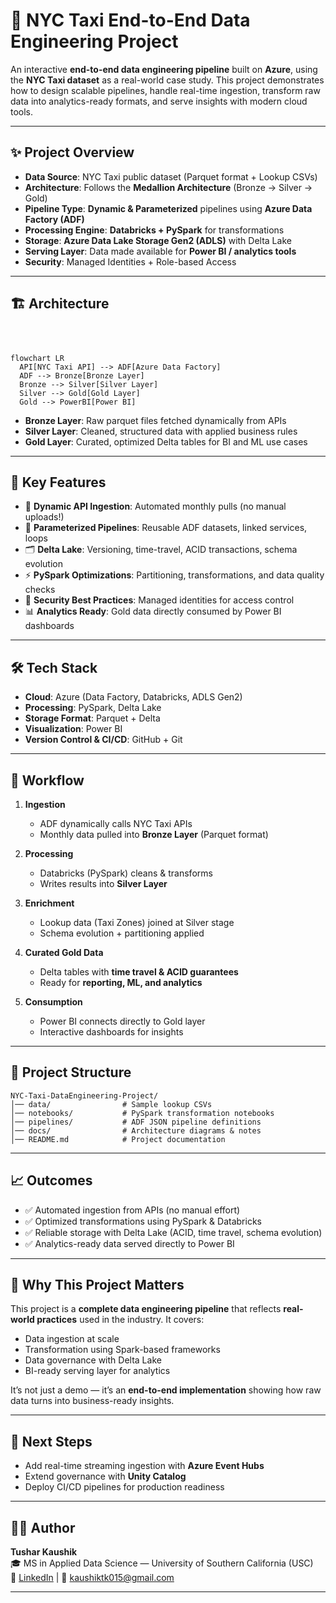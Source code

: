 # 🚖 NYC Taxi End-to-End Data Engineering Project  

An interactive **end-to-end data engineering pipeline** built on **Azure**, using the **NYC Taxi dataset** as a real-world case study. This project demonstrates how to design scalable pipelines, handle real-time ingestion, transform raw data into analytics-ready formats, and serve insights with modern cloud tools.  

---  

## ✨ Project Overview  

- **Data Source**: NYC Taxi public dataset (Parquet format + Lookup CSVs)  
- **Architecture**: Follows the **Medallion Architecture** (Bronze → Silver → Gold)  
- **Pipeline Type**: **Dynamic & Parameterized** pipelines using **Azure Data Factory (ADF)**  
- **Processing Engine**: **Databricks + PySpark** for transformations  
- **Storage**: **Azure Data Lake Storage Gen2 (ADLS)** with Delta Lake  
- **Serving Layer**: Data made available for **Power BI / analytics tools**  
- **Security**: Managed Identities + Role-based Access  

---  

## 🏗️ Architecture  

```mermaid



flowchart LR
  API[NYC Taxi API] --> ADF[Azure Data Factory]
  ADF --> Bronze[Bronze Layer]
  Bronze --> Silver[Silver Layer]
  Silver --> Gold[Gold Layer]
  Gold --> PowerBI[Power BI]

```
- **Bronze Layer**: Raw parquet files fetched dynamically from APIs  
- **Silver Layer**: Cleaned, structured data with applied business rules  
- **Gold Layer**: Curated, optimized Delta tables for BI and ML use cases  

---  

## 🔑 Key Features  

- 📡 **Dynamic API Ingestion**: Automated monthly pulls (no manual uploads!)  
- 🔄 **Parameterized Pipelines**: Reusable ADF datasets, linked services, loops  
- 🗂️ **Delta Lake**: Versioning, time-travel, ACID transactions, schema evolution  
- ⚡ **PySpark Optimizations**: Partitioning, transformations, and data quality checks  
- 🔐 **Security Best Practices**: Managed identities for access control  
- 📊 **Analytics Ready**: Gold data directly consumed by Power BI dashboards  

---  

## 🛠️ Tech Stack  

- **Cloud**: Azure (Data Factory, Databricks, ADLS Gen2)  
- **Processing**: PySpark, Delta Lake  
- **Storage Format**: Parquet + Delta  
- **Visualization**: Power BI  
- **Version Control & CI/CD**: GitHub + Git  

---  

## 🚀 Workflow  

1. **Ingestion**  
   - ADF dynamically calls NYC Taxi APIs  
   - Monthly data pulled into **Bronze Layer** (Parquet format)  

2. **Processing**  
   - Databricks (PySpark) cleans & transforms  
   - Writes results into **Silver Layer**  

3. **Enrichment**  
   - Lookup data (Taxi Zones) joined at Silver stage  
   - Schema evolution + partitioning applied  

4. **Curated Gold Data**  
   - Delta tables with **time travel & ACID guarantees**  
   - Ready for **reporting, ML, and analytics**  

5. **Consumption**  
   - Power BI connects directly to Gold layer  
   - Interactive dashboards for insights  

---  

## 📂 Project Structure  

```
NYC-Taxi-DataEngineering-Project/
│── data/                # Sample lookup CSVs  
│── notebooks/           # PySpark transformation notebooks  
│── pipelines/           # ADF JSON pipeline definitions  
│── docs/                # Architecture diagrams & notes  
│── README.md            # Project documentation  
```  

---  

## 📈 Outcomes  

- ✅ Automated ingestion from APIs (no manual effort)  
- ✅ Optimized transformations using PySpark & Databricks  
- ✅ Reliable storage with Delta Lake (ACID, time travel, schema evolution)  
- ✅ Analytics-ready data served directly to Power BI  

---  

## 🎯 Why This Project Matters  

This project is a **complete data engineering pipeline** that reflects **real-world practices** used in the industry. It covers:  
- Data ingestion at scale  
- Transformation using Spark-based frameworks  
- Data governance with Delta Lake  
- BI-ready serving layer for analytics  

It’s not just a demo — it’s an **end-to-end implementation** showing how raw data turns into business-ready insights.  

---  

## 📌 Next Steps  

- Add real-time streaming ingestion with **Azure Event Hubs**  
- Extend governance with **Unity Catalog**  
- Deploy CI/CD pipelines for production readiness  

---  

## 🧑‍💻 Author  

**Tushar Kaushik**  
🎓 MS in Applied Data Science — University of Southern California (USC)  
🔗 [LinkedIn](https://www.linkedin.com/in/tushar-kaushik-493a8115a/) | 📧 kaushiktk015@gmail.com  

---  
